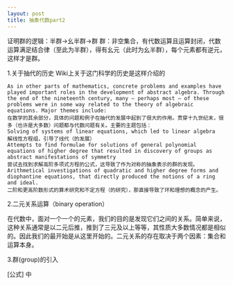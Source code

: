 ```yaml
---
layout: post
title: 抽象代数part2
---
```

证明群的逻辑：半群→幺半群→群
群：非空集合，有代数运算且运算封闭，代数运算满足结合律（至此为半群），得有幺元（此时为幺半群），每个元素都有逆元，这样才是群。

1.关于抽代的历史
Wiki上关于这门科学的历史是这样介绍的

    As in other parts of mathematics, concrete problems and examples have played important roles in the development of abstract algebra. Through the end of the nineteenth century, many – perhaps most – of these problems were in some way related to the theory of algebraic equations. Major themes include:
    在数学的其余部分，具体的问题和例子在抽代的发展中起到了很大的作用。贯穿十九世纪末，很多（也许是大多数）问题都与代数问题有关。主要的主题包括：
    Solving of systems of linear equations, which led to linear algebra
    解线性方程组，引导了线代（的发展）
    Attempts to find formulae for solutions of general polynomial equations of higher degree that resulted in discovery of groups as abstract manifestations of symmetry
    尝试去找到求解高阶多项式方程的公式，这导致了作为对称的抽象表示的群的发现。
    Arithmetical investigations of quadratic and higher degree forms and diophantine equations, that directly produced the notions of a ring and ideal.
    二阶和更高阶数形式的算术研究和不定方程（的研究），那直接导致了环和理想的概念的产生。
    
2.二元关系运算（binary operation）

在代数中，面对一个一个的元素，我们的目的是发现它们之间的关系。简单来说，这种关系通常是以二元后推，推到了三元及以上等等，其性质大多数情况都是相似的。因此我们的最开始是从这里开始的。二元关系的存在取决于两个因素：集合和运算本身。

3.群(group)的引入

[公式] 中
    
